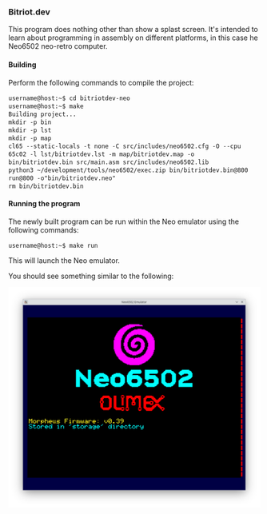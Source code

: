 ### Bitriot.dev

This program does nothing other than show a splast screen.  It's intended to learn about programming in assembly on different platforms, in this case he Neo6502 neo-retro computer.

#### Building

Perform the following commands to compile the project:

```
username@host:~$ cd bitriotdev-neo
username@host:~$ make
Building project...
mkdir -p bin
mkdir -p lst
mkdir -p map
cl65 --static-locals -t none -C src/includes/neo6502.cfg -O --cpu 65c02 -l lst/bitriotdev.lst -m map/bitriotdev.map -o bin/bitriotdev.bin src/main.asm src/includes/neo6502.lib
python3 ~/development/tools/neo6502/exec.zip bin/bitriotdev.bin@800 run@800 -o"bin/bitriotdev.neo"
rm bin/bitriotdev.bin
```

#### Running the program

The newly built program can be run within the Neo emulator using the following commands:

```
username@host:~$ make run
```

This will launch the Neo emulator.

You should see something similar to the following:

![Screenshot of the neo emulator](https://github.com/andymccall/neo6502-development/blob/main/00-firstprg/assets/00-firstprg_asm.png?raw=true)
